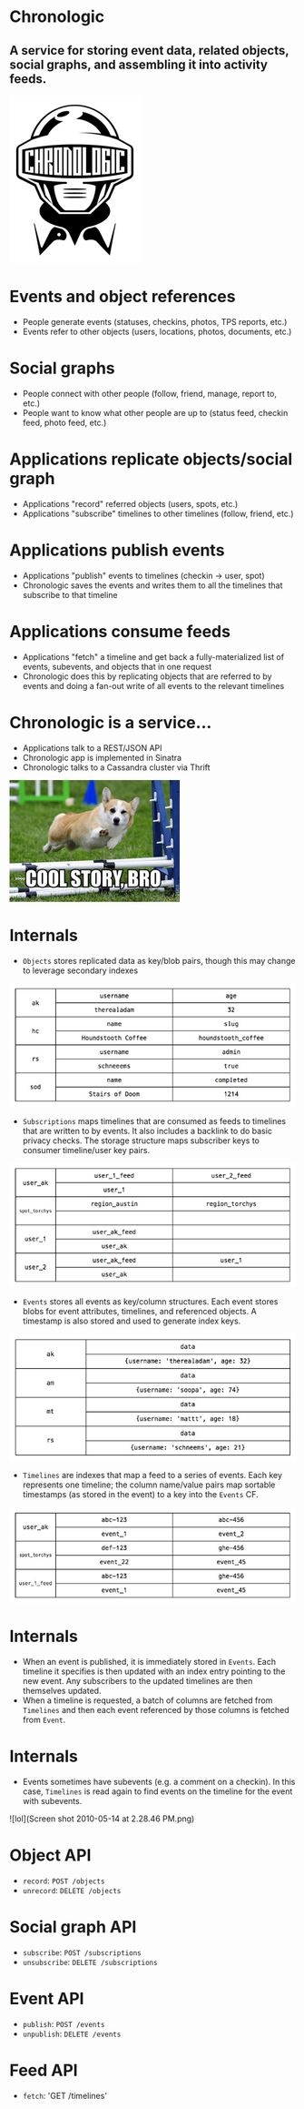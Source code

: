 <!SLIDE center>
# Chronologic
## A service for storing event data, related objects, social graphs, and assembling it into activity feeds.

<!SLIDE center>
![logo](chronologic.png)

<!SLIDE center bullets incremental>
# Events and object references
- People generate events (statuses, checkins, photos, TPS reports, etc.)
- Events refer to other objects (users, locations, photos, documents,
  etc.)

<!SLIDE center bullets incremental>
# Social graphs
- People connect with other people (follow, friend, manage, report to,
  etc.)
- People want to know what other people are up to (status feed, checkin
  feed, photo feed, etc.)

<!SLIDE center bullets incremental>
# Applications replicate objects/social graph

- Applications "record" referred objects (users, spots, etc.)
- Applications "subscribe" timelines to other timelines (follow, friend,
  etc.)

<!SLIDE center bullets incremental>
# Applications publish events

- Applications "publish" events to timelines (checkin -> user, spot)
- Chronologic saves the events and writes them to all the timelines that
  subscribe to that timeline 

<!SLIDE center bullets incremental>
# Applications consume feeds
- Applications "fetch" a timeline and get back a fully-materialized list
  of events, subevents, and objects that in one request
- Chronologic does this by replicating objects that are referred to by
  events and doing a fan-out write of all events to the relevant timelines

<!SLIDE center bullets incremental>
# Chronologic is a service...

- Applications talk to a REST/JSON API
- Chronologic app is implemented in Sinatra
- Chronologic talks to a Cassandra cluster via Thrift

<!SLIDE full-page center>
![lol](roflbot-JmlA.jpg)

<!SLIDE center>
# Internals

<!SLIDE center bullets>

- `Objects` stores replicated data as key/blob pairs, though this may
  change to leverage secondary indexes

<!SLIDE center bullets full-page>
![keys_and_columns](keys_and_columns.jpg)

<!SLIDE center bullets>
- `Subscriptions` maps timelines that are consumed as feeds to timelines
  that are written to by events. It also includes a backlink to do basic
  privacy checks. The storage structure maps subscriber keys to consumer
  timeline/user key pairs.

<!SLIDE center bullets full-page>
![simple_graphs](simple_graphs.jpg)

<!SLIDE center bullets>

- `Events` stores all events as key/column structures. Each event stores
  blobs for event attributes, timelines, and referenced objects. A
  timestamp is also stored and used to generate index keys.

<!SLIDE center bullets full-page>
![key_and_blobs](keys_and_blobs.jpg)

<!SLIDE center bullets>
- `Timelines` are indexes that map a feed to a series of events. Each
  key represents one timeline; the column name/value pairs map sortable
  timestamps (as stored in the event) to a key into the `Events` CF.

<!SLIDE center bullets full-page>
![timeline_indexes](timeline_indexes.jpg)

<!SLIDE center bullets incremental>
# Internals

- When an event is published, it is immediately stored in `Events`. Each
  timeline it specifies is then updated with an index entry pointing to
  the new event. Any subscribers to the updated timelines are then
  themselves updated.
- When a timeline is requested, a batch of columns are fetched from
  `Timelines` and then each event referenced by those columns is fetched
  from `Event`.

<!SLIDE center bullets incremental>
# Internals
- Events sometimes have subevents (e.g. a comment on a checkin). In this
  case, `Timelines` is read again to find events on the timeline for the
  event with subevents.

<!SLIDE full-page center>
![lol](Screen shot 2010-05-14 at 2.28.46 PM.png)

<!SLIDE center bullets incremental>
# Object API

- `record`: `POST /objects`
- `unrecord`: `DELETE /objects`

<!SLIDE center bullets incremental>
# Social graph API

- `subscribe`: `POST /subscriptions`
- `unsubscribe`: `DELETE /subscriptions`

<!SLIDE center bullets incremental>
# Event API
- `publish`: `POST /events`
- `unpublish`: `DELETE /events`

<!SLIDE center bullets incremental>
# Feed API
- `fetch`: 'GET /timelines'

